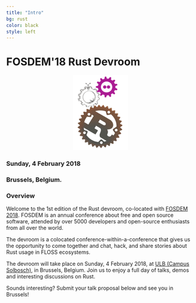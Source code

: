 ```yaml
---
title: "Intro"
bg: rust
color: black
style: left
---
```


# FOSDEM&#39;18 Rust Devroom

<div style="text-align:center;">
  <a href="https://fosdem.org/2018"><img src="img/rust-devroom-cfp-logo.png" height="200" width="148"/></a>
</div>

### Sunday, 4 February 2018
### Brussels, Belgium.

### Overview

Welcome to the 1st edition of the Rust devroom,
co-located with [FOSDEM 2018](https://fosdem.org/2018/). FOSDEM is an annual
conference about free and open source software, attended by over 5000
developers and open-source enthusiasts from all over the world.

The devroom is a colocated conference-within-a-conference that gives us the
opportunity to come together and chat, hack, and share stories about Rust usage
in FLOSS ecosystems.

The devroom will take place on Sunday, 4 February 2018, at
[ULB (Campus Solbosch)](https://www.openstreetmap.org/node/1632534522), in Brussels, Belgium. Join us to
enjoy a full day of talks, demos and interesting discussions on Rust.

Sounds interesting? Submit your talk proposal below and see you in Brussels!
